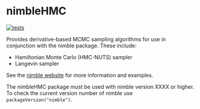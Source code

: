 # nimbleHMC

[![tests](https://github.com/nimble-dev/nimbleHMC/workflows/tests/badge.svg)](https://github.com/nimble-dev/nimbleHMC/actions)

Provides derivative-based MCMC sampling algorithms for use in conjunction with the nimble package.  These include:

- Hamiltonian Monte Carlo (HMC-NUTS) sampler
- Langevin sampler

See the [nimble website](https://r-nimble.org/) for more information
and examples.

The nimbleHMC package must be used with nimble version XXXX or
higher. To check the current version number of nimble use `packageVersion("nimble")`.


